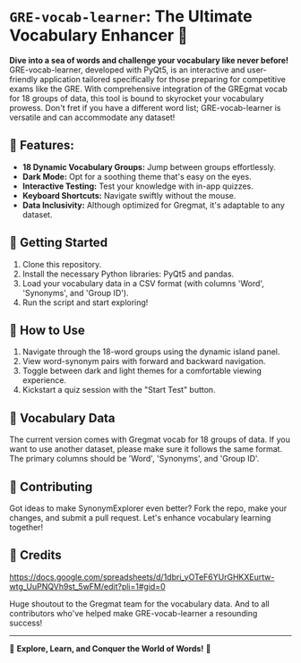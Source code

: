 # `GRE-vocab-learner`: The Ultimate Vocabulary Enhancer 🚀

**Dive into a sea of words and challenge your vocabulary like never before!** GRE-vocab-learner, developed with PyQt5, is an interactive and user-friendly application tailored specifically for those preparing for competitive exams like the GRE. With comprehensive integration of the GREgmat vocab for 18 groups of data, this tool is bound to skyrocket your vocabulary prowess. Don't fret if you have a different word list; GRE-vocab-learner is versatile and can accommodate any dataset!

## 🌟 Features:

- **18 Dynamic Vocabulary Groups:** Jump between groups effortlessly.
- **Dark Mode:** Opt for a soothing theme that's easy on the eyes.
- **Interactive Testing:** Test your knowledge with in-app quizzes.
- **Keyboard Shortcuts:** Navigate swiftly without the mouse.
- **Data Inclusivity:** Although optimized for Gregmat, it's adaptable to any dataset.

## 🚀 Getting Started

1. Clone this repository.
2. Install the necessary Python libraries: PyQt5 and pandas.
3. Load your vocabulary data in a CSV format (with columns 'Word', 'Synonyms', and 'Group ID').
4. Run the script and start exploring!

## 🤖 How to Use

1. Navigate through the 18-word groups using the dynamic island panel.
2. View word-synonym pairs with forward and backward navigation.
3. Toggle between dark and light themes for a comfortable viewing experience.
4. Kickstart a quiz session with the "Start Test" button.

## 📖 Vocabulary Data

The current version comes with Gregmat vocab for 18 groups of data. If you want to use another dataset, please make sure it follows the same format. The primary columns should be 'Word', 'Synonyms', and 'Group ID'.

## 🙌 Contributing

Got ideas to make SynonymExplorer even better? Fork the repo, make your changes, and submit a pull request. Let's enhance vocabulary learning together!

## 📣 Credits
https://docs.google.com/spreadsheets/d/1dbri_yOTeF6YUrGHKXEurtw-wtg_UuPNQVh9st_5wFM/edit?pli=1#gid=0

Huge shoutout to the Gregmat team for the vocabulary data. And to all contributors who've helped make GRE-vocab-learner a resounding success!

---

🔗 **Explore, Learn, and Conquer the World of Words!** 🔗
